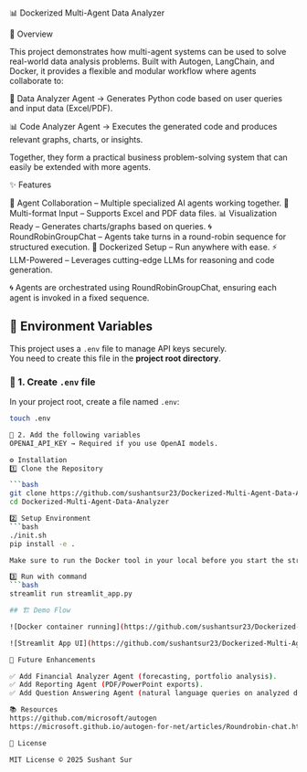 📊 Dockerized Multi-Agent Data Analyzer

📝 Overview

This project demonstrates how multi-agent systems can be used to solve real-world data analysis problems.
Built with Autogen, LangChain, and Docker, it provides a flexible and modular workflow where agents collaborate to:

🧮 Data Analyzer Agent → Generates Python code based on user queries and input data (Excel/PDF).

📊 Code Analyzer Agent → Executes the generated code and produces relevant graphs, charts, or insights.

Together, they form a practical business problem-solving system that can easily be extended with more agents.

✨ Features

🔗 Agent Collaboration – Multiple specialized AI agents working together.
📂 Multi-format Input – Supports Excel and PDF data files.
📊 Visualization Ready – Generates charts/graphs based on queries.
🌀 RoundRobinGroupChat – Agents take turns in a round-robin sequence for structured execution.
🐳 Dockerized Setup – Run anywhere with ease.
⚡ LLM-Powered – Leverages cutting-edge LLMs for reasoning and code generation.

🌀 Agents are orchestrated using RoundRobinGroupChat, ensuring each agent is invoked in a fixed sequence. 

## 🔑 Environment Variables

This project uses a `.env` file to manage API keys securely.  
You need to create this file in the **project root directory**.

### 🔹 1. Create `.env` file
In your project root, create a file named `.env`:

```bash
touch .env

🔹 2. Add the following variables
OPENAI_API_KEY → Required if you use OpenAI models.

⚙️ Installation
1️⃣ Clone the Repository

```bash
git clone https://github.com/sushantsur23/Dockerized-Multi-Agent-Data-Analyzer.git
cd Dockerized-Multi-Agent-Data-Analyzer

2️⃣ Setup Environment
```bash
./init.sh
pip install -e .

Make sure to run the Docker tool in your local before you start the streamlit app file.

3️⃣ Run with command
```bash
streamlit run streamlit_app.py

## 🏗️ Demo Flow

![Docker container running](https://github.com/sushantsur23/Dockerized-Multi-Agent-Data-Analyzer/blob/d5d93e70dcfcff80956a2f4ac6804c721118b7e8/graphs/image02.png) 

![Streamlit App UI](https://github.com/sushantsur23/Dockerized-Multi-Agent-Data-Analyzer/blob/d5d93e70dcfcff80956a2f4ac6804c721118b7e8/graphs/image01.png) 

🚀 Future Enhancements

✅ Add Financial Analyzer Agent (forecasting, portfolio analysis).
✅ Add Reporting Agent (PDF/PowerPoint exports).
✅ Add Question Answering Agent (natural language queries on analyzed data).

📚 Resources
https://github.com/microsoft/autogen
https://microsoft.github.io/autogen-for-net/articles/Roundrobin-chat.html

📜 License

MIT License © 2025 Sushant Sur
